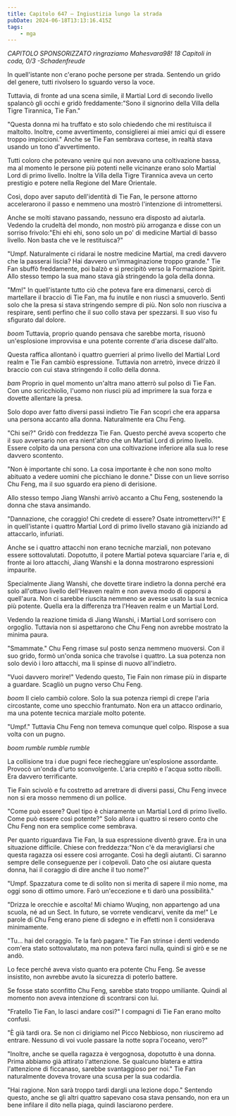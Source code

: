```yaml
---
title: Capitolo 647 – Ingiustizia lungo la strada
pubDate: 2024-06-18T13:13:16.415Z
tags:
    - mga
---
```



<em>CAPITOLO SPONSORIZZATO ringraziamo Mahesvara98!
18 Capitoli in coda, 0/3
-Schadenfreude</em>


In quell'istante non c'erano poche persone per strada. Sentendo un grido del genere, tutti rivolsero lo sguardo verso la voce.


Tuttavia, di fronte ad una scena simile, il Martial Lord di secondo livello spalancò gli occhi e gridò freddamente:"Sono il signorino della Villa della Tigre Tirannica, Tie Fan."


"Questa donna mi ha truffato e sto solo chiedendo che mi restituisca il maltolto. Inoltre, come avvertimento, consiglierei ai miei amici qui di essere troppo impiccioni." Anche se Tie Fan sembrava cortese, in realtà stava usando un tono d'avvertimento.


Tutti coloro che potevano venire qui non avevano una coltivazione bassa, ma al momento le persone più potenti nelle vicinanze erano solo Martial Lord di primo livello. Inoltre la Villa della Tigre Tirannica aveva un certo prestigio e potere nella Regione del Mare Orientale.


Così, dopo aver saputo dell'identità di Tie Fan, le persone attorno accelerarono il passo e nemmeno una mostrò l'intenzione di intromettersi.


Anche se molti stavano passando, nessuno era disposto ad aiutarla. Vedendo la crudeltà del mondo, non mostrò più arroganza e disse con un sorriso frivolo:"Ehi ehi ehi, sono solo un po' di medicine Martial di basso livello. Non basta che ve le restituisca?"


"Umpf. Naturalmente ci ridarai le nostre medicine Martial, ma credi davvero che la passerai liscia? Hai davvero un'immaginazione troppo grande." Tie Fan sbuffò freddamente, poi balzò e si precipitò verso la Formazione Spirit. Allo stesso tempo la sua mano stava già stringendo la gola della donna.


"Mm!" In quell'istante tutto ciò che poteva fare era dimenarsi, cercò di martellare il braccio di Tie Fan, ma fu inutile e non riuscì a smuoverlo. Sentì solo che la presa si stava stringendo sempre di più. Non solo non riusciva a respirare, sentì perfino che il suo collo stava per spezzarsi. Il suo viso fu sfigurato dal dolore.


*boom* Tuttavia, proprio quando pensava che sarebbe morta, risuonò un'esplosione improvvisa e una potente corrente d'aria discese dall'alto.


Questa raffica allontanò i quattro guerrieri al primo livello del Martial Lord realm e Tie Fan cambiò espressione. Tuttavia non arretrò, invece drizzò il braccio con cui stava stringendo il collo della donna.


*bam* Proprio in quel momento un'altra mano atterrò sul polso di Tie Fan. Con uno scricchiolio, l'uomo non riuscì più ad imprimere la sua forza e dovette allentare la presa.


Solo dopo aver fatto diversi passi indietro Tie Fan scoprì che era apparsa una persona accanto alla donna. Naturalmente era Chu Feng.


"Chi sei?" Gridò con freddezza Tie Fan. Questo perché aveva scoperto che il suo avversario non era nient'altro che un Martial Lord di primo livello. Essere colpito da una persona con una coltivazione inferiore alla sua lo rese davvero scontento.


"Non è importante chi sono. La cosa importante è che non sono molto abituato a vedere uomini che picchiano le donne." Disse con un lieve sorriso Chu Feng, ma il suo sguardo era pieno di derisione.


Allo stesso tempo Jiang Wanshi arrivò accanto a Chu Feng, sostenendo la donna che stava ansimando.


"Dannazione, che coraggio! Chi credete di essere? Osate intromettervi?!" E in quell'istante i quattro Martial Lord di primo livello stavano già iniziando ad attaccarlo, infuriati.


Anche se i quattro attacchi non erano tecniche marziali, non potevano essere sottovalutati. Dopotutto, il potere Martial poteva squarciare l'aria e, di fronte ai loro attacchi, Jiang Wanshi e la donna mostrarono espressioni impaurite.


Specialmente Jiang Wanshi, che dovette tirare indietro la donna perché era solo all'ottavo livello dell'Heaven realm e non aveva modo di opporsi a quell'aura. Non ci sarebbe riuscita nemmeno se avesse usato la sua tecnica più potente. Quella era la differenza tra l'Heaven realm e un Martial Lord.


Vedendo la reazione timida di Jiang Wanshi, i Martial Lord sorrisero con orgoglio. Tuttavia non si aspettarono che Chu Feng non avrebbe mostrato la minima paura.


"Smammate." Chu Feng rimase sul posto senza nemmeno muoversi. Con il suo grido, formò un'onda sonica che travolse i quattro. La sua potenza non solo deviò i loro attacchi, ma li spinse di nuovo all'indietro.


"Vuoi davvero morire!" Vedendo questo, Tie Fain non rimase più in disparte a guardare. Scagliò un pugno verso Chu Feng.


*boom* Il cielo cambiò colore. Solo la sua potenza riempì di crepe l'aria circostante, come uno specchio frantumato. Non era un attacco ordinario, ma una potente tecnica marziale molto potente.


"Umpf." Tuttavia Chu Feng non temeva comunque quel colpo. Rispose a sua volta con un pugno.


*boom rumble rumble rumble*


La collisione tra i due pugni fece riecheggiare un'esplosione assordante. Provocò un'onda d'urto sconvolgente. L'aria crepitò e l'acqua sotto ribollì. Era davvero terrificante.


Tie Fain scivolò e fu costretto ad arretrare di diversi passi, Chu Feng invece non si era mosso nemmeno di un pollice.


"Come può essere? Quel tipo è chiaramente un Martial Lord di primo livello. Come può essere così potente?" Solo allora i quattro si resero conto che Chu Feng non era semplice come sembrava.


Per quanto riguardava Tie Fan, la sua espressione diventò grave. Era in una situazione difficile. Chiese con freddezza:"Non c'è da meravigliarsi che questa ragazza osi essere così arrogante. Così ha degli aiutanti. Ci saranno sempre delle conseguenze per i colpevoli. Dato che osi aiutare questa donna, hai il coraggio di dire anche il tuo nome?"


"Umpf. Spazzatura come te di solito non si merita di sapere il mio nome, ma oggi sono di ottimo umore. Farò un'eccezione e ti darò una possibilità."


"Drizza le orecchie e ascolta! Mi chiamo Wuqing, non appartengo ad una scuola, né ad un Sect. In futuro, se vorrete vendicarvi, venite da me!" Le parole di Chu Feng erano piene di sdegno e in effetti non li considerava minimamente.


"Tu... hai del coraggio. Te la farò pagare." Tie Fan strinse i denti vedendo com'era stato sottovalutato, ma non poteva farci nulla, quindi si girò e se ne andò.


Lo fece perché aveva visto quanto era potente Chu Feng. Se avesse insistito, non avrebbe avuto la sicurezza di poterlo battere.


Se fosse stato sconfitto Chu Feng, sarebbe stato troppo umiliante. Quindi al momento non aveva intenzione di scontrarsi con lui.


"Fratello Tie Fan, lo lasci andare così?" I compagni di Tie Fan erano molto confusi.


"È già tardi ora. Se non ci dirigiamo nel Picco Nebbioso, non riusciremo ad entrare. Nessuno di voi vuole passare la notte sopra l'oceano, vero?"


"Inoltre, anche se quella ragazza è vergognosa, dopotutto è una donna. Prima abbiamo già attirato l'attenzione. Se qualcuno blatera e attira l'attenzione di ficcanaso, sarebbe svantaggioso per noi." Tie Fan naturalmente doveva trovare una scusa per la sua codardia.


"Hai ragione. Non sarà troppo tardi dargli una lezione dopo." Sentendo questo, anche se gli altri quattro sapevano cosa stava pensando, non era un bene infilare il dito nella piaga, quindi lasciarono perdere.
                                


                                



